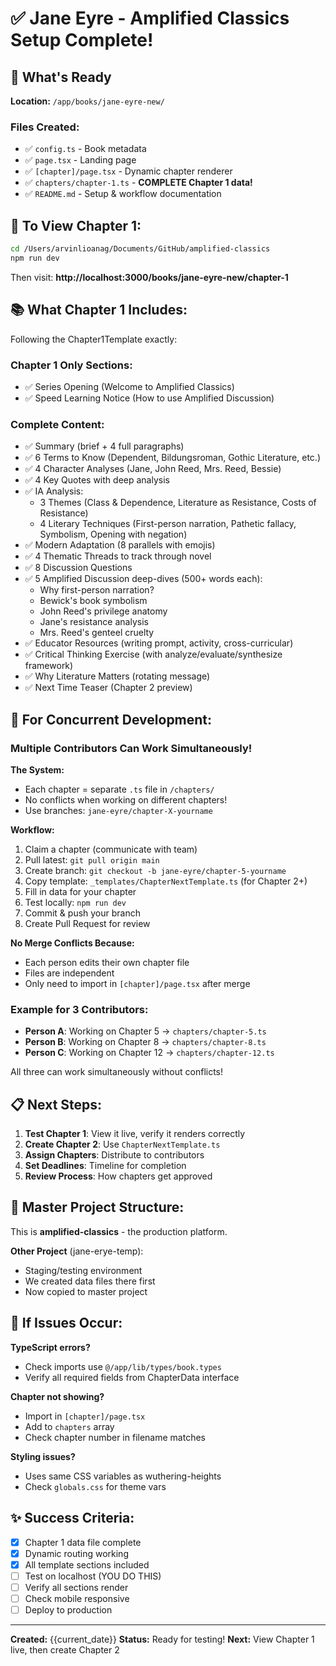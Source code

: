 # ✅ Jane Eyre - Amplified Classics Setup Complete!

## 🎉 What's Ready

**Location:** `/app/books/jane-eyre-new/`

### Files Created:
- ✅ `config.ts` - Book metadata
- ✅ `page.tsx` - Landing page  
- ✅ `[chapter]/page.tsx` - Dynamic chapter renderer
- ✅ `chapters/chapter-1.ts` - **COMPLETE Chapter 1 data!**
- ✅ `README.md` - Setup & workflow documentation

## 🚀 To View Chapter 1:

```bash
cd /Users/arvinlioanag/Documents/GitHub/amplified-classics
npm run dev
```

Then visit:
**http://localhost:3000/books/jane-eyre-new/chapter-1**

## 📚 What Chapter 1 Includes:

Following the Chapter1Template exactly:

### Chapter 1 Only Sections:
- ✅ Series Opening (Welcome to Amplified Classics)
- ✅ Speed Learning Notice (How to use Amplified Discussion)

### Complete Content:
- ✅ Summary (brief + 4 full paragraphs)
- ✅ 6 Terms to Know (Dependent, Bildungsroman, Gothic Literature, etc.)
- ✅ 4 Character Analyses (Jane, John Reed, Mrs. Reed, Bessie)
- ✅ 4 Key Quotes with deep analysis
- ✅ IA Analysis:
  - 3 Themes (Class & Dependence, Literature as Resistance, Costs of Resistance)
  - 4 Literary Techniques (First-person narration, Pathetic fallacy, Symbolism, Opening with negation)
- ✅ Modern Adaptation (8 parallels with emojis)
- ✅ 4 Thematic Threads to track through novel
- ✅ 8 Discussion Questions
- ✅ 5 Amplified Discussion deep-dives (500+ words each):
  - Why first-person narration?
  - Bewick's book symbolism
  - John Reed's privilege anatomy
  - Jane's resistance analysis
  - Mrs. Reed's genteel cruelty
- ✅ Educator Resources (writing prompt, activity, cross-curricular)
- ✅ Critical Thinking Exercise (with analyze/evaluate/synthesize framework)
- ✅ Why Literature Matters (rotating message)
- ✅ Next Time Teaser (Chapter 2 preview)

## 👥 For Concurrent Development:

### Multiple Contributors Can Work Simultaneously!

**The System:**
- Each chapter = separate `.ts` file in `/chapters/`
- No conflicts when working on different chapters!
- Use branches: `jane-eyre/chapter-X-yourname`

**Workflow:**
1. Claim a chapter (communicate with team)
2. Pull latest: `git pull origin main`
3. Create branch: `git checkout -b jane-eyre/chapter-5-yourname`
4. Copy template: `_templates/ChapterNextTemplate.ts` (for Chapter 2+)
5. Fill in data for your chapter
6. Test locally: `npm run dev`
7. Commit & push your branch
8. Create Pull Request for review

**No Merge Conflicts Because:**
- Each person edits their own chapter file
- Files are independent
- Only need to import in `[chapter]/page.tsx` after merge

### Example for 3 Contributors:

- **Person A**: Working on Chapter 5 → `chapters/chapter-5.ts`
- **Person B**: Working on Chapter 8 → `chapters/chapter-8.ts`  
- **Person C**: Working on Chapter 12 → `chapters/chapter-12.ts`

All three can work simultaneously without conflicts!

## 📋 Next Steps:

1. **Test Chapter 1**: View it live, verify it renders correctly
2. **Create Chapter 2**: Use `ChapterNextTemplate.ts`
3. **Assign Chapters**: Distribute to contributors
4. **Set Deadlines**: Timeline for completion
5. **Review Process**: How chapters get approved

## 🎯 Master Project Structure:

This is **amplified-classics** - the production platform.

**Other Project** (jane-erye-temp):
- Staging/testing environment
- We created data files there first
- Now copied to master project

## 🔧 If Issues Occur:

**TypeScript errors?**
- Check imports use `@/app/lib/types/book.types`
- Verify all required fields from ChapterData interface

**Chapter not showing?**
- Import in `[chapter]/page.tsx`
- Add to `chapters` array
- Check chapter number in filename matches

**Styling issues?**
- Uses same CSS variables as wuthering-heights
- Check `globals.css` for theme vars

## ✨ Success Criteria:

- [x] Chapter 1 data file complete
- [x] Dynamic routing working
- [x] All template sections included
- [ ] Test on localhost (YOU DO THIS)
- [ ] Verify all sections render
- [ ] Check mobile responsive
- [ ] Deploy to production

---

**Created:** {{current_date}}
**Status:** Ready for testing!
**Next:** View Chapter 1 live, then create Chapter 2

